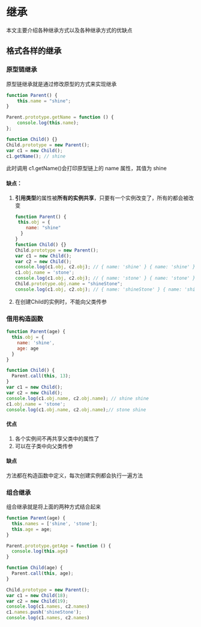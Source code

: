# 继承

本文主要介绍各种继承方式以及各种继承方式的优缺点

## 格式各样的继承

### 原型链继承

原型链继承就是通过修改原型的方式来实现继承

```js
function Parent() {
	this.name = "shine";
}

Parent.prototype.getName = function () {
	console.log(this.name);
};

function Child() {}
Child.prototype = new Parent();
var c1 = new Child();
c1.getName(); // shine
```

此时调用 c1.getName()会打印原型链上的 name 属性，其值为 shine

#### 缺点：

1. **引用类型**的属性被**所有的实例共享**，只要有一个实例改变了，所有的都会被改变

   ```js
   function Parent() {
   	this.obj = {
       name: "shine"
     }
   }
   function Child() {}
   Child.prototype = new Parent();
   var c1 = new Child();
   var c2 = new Child();
   console.log(c1.obj, c2.obj); // { name: 'shine' } { name: 'shine' }
   c1.obj.name = 'stone';
   console.log(c1.obj, c2.obj); // { name: 'stone' } { name: 'stone' }
   Child.prototype.obj.name = "shineStone";
   console.log(c1.obj, c2.obj); // { name: 'shineStone' } { name: 'shineStone' }
   ```

2. 在创建Child的实例时，不能向父类传参

### 借用构造函数

```js
function Parent(age) {
  this.obj = {
    name: 'shine',
    age: age
  }
}

function Child() {
  Parent.call(this, 13);
}
var c1 = new Child();
var c2 = new Child();
console.log(c1.obj.name, c2.obj.name); // shine shine
c1.obj.name = 'stone';
console.log(c1.obj.name, c2.obj.name);// stone shine
```

#### 优点

1. 各个实例间不再共享父类中的属性了
2. 可以在子类中向父类传参

#### 缺点

方法都在构造函数中定义，每次创建实例都会执行一遍方法

### 组合继承

组合继承就是将上面的两种方式结合起来

```js
function Parent(age) {
  this.names = ['shine', 'stone'];
  this.age = age;
}

Parent.prototype.getAge = function () {
  console.log(this.age)
}

function Child(age) {
  Parent.call(this, age);
}

Child.prototype = new Parent();
var c1 = new Child(18);
var c2 = new Child(19);
console.log(c1.names, c2.names)
c1.names.push('shineStone');
console.log(c1.names, c2.names)
```





























